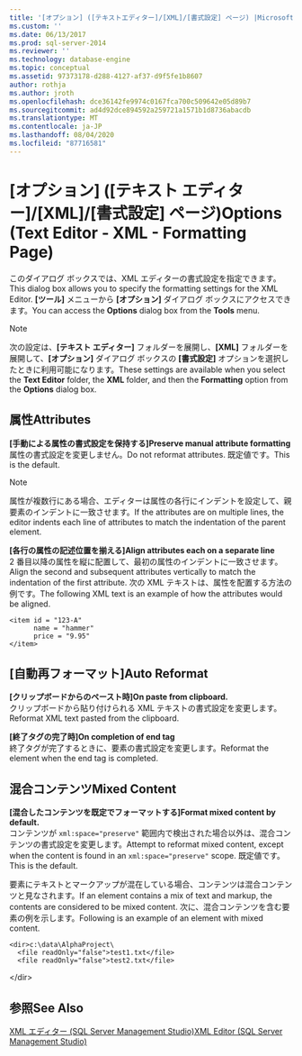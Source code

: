 ```yaml
---
title: '[オプション] ([テキストエディター]/[XML]/[書式設定] ページ) |Microsoft Docs'
ms.custom: ''
ms.date: 06/13/2017
ms.prod: sql-server-2014
ms.reviewer: ''
ms.technology: database-engine
ms.topic: conceptual
ms.assetid: 97373178-d288-4127-af37-d9f5fe1b8607
author: rothja
ms.author: jroth
ms.openlocfilehash: dce36142fe9974c0167fca700c509642e05d89b7
ms.sourcegitcommit: ad4d92dce894592a259721a1571b1d8736abacdb
ms.translationtype: MT
ms.contentlocale: ja-JP
ms.lasthandoff: 08/04/2020
ms.locfileid: "87716581"
---
```

# <a name="options-text-editor---xml---formatting-page"></a><span data-ttu-id="978c8-102">[オプション] ([テキスト エディター]/[XML]/[書式設定] ページ)</span><span class="sxs-lookup"><span data-stu-id="978c8-102">Options (Text Editor - XML - Formatting Page)</span></span>

<span data-ttu-id="978c8-103">このダイアログ ボックスでは、XML エディターの書式設定を指定できます。</span><span class="sxs-lookup"><span data-stu-id="978c8-103">This dialog box allows you to specify the formatting settings for the XML Editor.</span></span> <span data-ttu-id="978c8-104">**[ツール]** メニューから **[オプション]** ダイアログ ボックスにアクセスできます。</span><span class="sxs-lookup"><span data-stu-id="978c8-104">You can access the **Options** dialog box from the **Tools** menu.</span></span>  
  
> [!NOTE]  
> <span data-ttu-id="978c8-105">次の設定は、**[テキスト エディター]** フォルダーを展開し、**[XML]** フォルダーを展開して、**[オプション]** ダイアログ ボックスの **[書式設定]** オプションを選択したときに利用可能になります。</span><span class="sxs-lookup"><span data-stu-id="978c8-105">These settings are available when you select the **Text Editor** folder, the **XML** folder, and then the **Formatting** option from the **Options** dialog box.</span></span>  
  
## <a name="attributes"></a><span data-ttu-id="978c8-106">属性</span><span class="sxs-lookup"><span data-stu-id="978c8-106">Attributes</span></span>  
 <span data-ttu-id="978c8-107">**[手動による属性の書式設定を保持する]**</span><span class="sxs-lookup"><span data-stu-id="978c8-107">**Preserve manual attribute formatting**</span></span>  
 <span data-ttu-id="978c8-108">属性の書式設定を変更しません。</span><span class="sxs-lookup"><span data-stu-id="978c8-108">Do not reformat attributes.</span></span> <span data-ttu-id="978c8-109">既定値です。</span><span class="sxs-lookup"><span data-stu-id="978c8-109">This is the default.</span></span>  
  
> [!NOTE]  
>  <span data-ttu-id="978c8-110">属性が複数行にある場合、エディターは属性の各行にインデントを設定して、親要素のインデントに一致させます。</span><span class="sxs-lookup"><span data-stu-id="978c8-110">If the attributes are on multiple lines, the editor indents each line of attributes to match the indentation of the parent element.</span></span>  
  
 <span data-ttu-id="978c8-111">**[各行の属性の記述位置を揃える]**</span><span class="sxs-lookup"><span data-stu-id="978c8-111">**Align attributes each on a separate line**</span></span>  
 <span data-ttu-id="978c8-112">2 番目以降の属性を縦に配置して、最初の属性のインデントに一致させます。</span><span class="sxs-lookup"><span data-stu-id="978c8-112">Align the second and subsequent attributes vertically to match the indentation of the first attribute.</span></span> <span data-ttu-id="978c8-113">次の XML テキストは、属性を配置する方法の例です。</span><span class="sxs-lookup"><span data-stu-id="978c8-113">The following XML text is an example of how the attributes would be aligned.</span></span>  
  
```  
<item id = "123-A"  
      name = "hammer"  
      price = "9.95"  
</item>  
```  
  
## <a name="auto-reformat"></a><span data-ttu-id="978c8-114">[自動再フォーマット]</span><span class="sxs-lookup"><span data-stu-id="978c8-114">Auto Reformat</span></span>  
 <span data-ttu-id="978c8-115">**[クリップボードからのペースト時]**</span><span class="sxs-lookup"><span data-stu-id="978c8-115">**On paste from clipboard.**</span></span>  
 <span data-ttu-id="978c8-116">クリップボードから貼り付けられる XML テキストの書式設定を変更します。</span><span class="sxs-lookup"><span data-stu-id="978c8-116">Reformat XML text pasted from the clipboard.</span></span>  
  
 <span data-ttu-id="978c8-117">**[終了タグの完了時]**</span><span class="sxs-lookup"><span data-stu-id="978c8-117">**On completion of end tag**</span></span>  
 <span data-ttu-id="978c8-118">終了タグが完了するときに、要素の書式設定を変更します。</span><span class="sxs-lookup"><span data-stu-id="978c8-118">Reformat the element when the end tag is completed.</span></span>  
  
## <a name="mixed-content"></a><span data-ttu-id="978c8-119">混合コンテンツ</span><span class="sxs-lookup"><span data-stu-id="978c8-119">Mixed Content</span></span>  
 <span data-ttu-id="978c8-120">**[混合したコンテンツを既定でフォーマットする]**</span><span class="sxs-lookup"><span data-stu-id="978c8-120">**Format mixed content by default.**</span></span>  
 <span data-ttu-id="978c8-121">コンテンツが `xml:space="preserve"` 範囲内で検出された場合以外は、混合コンテンツの書式設定を変更します。</span><span class="sxs-lookup"><span data-stu-id="978c8-121">Attempt to reformat mixed content, except when the content is found in an `xml:space="preserve"` scope.</span></span> <span data-ttu-id="978c8-122">既定値です。</span><span class="sxs-lookup"><span data-stu-id="978c8-122">This is the default.</span></span>  
  
 <span data-ttu-id="978c8-123">要素にテキストとマークアップが混在している場合、コンテンツは混合コンテンツと見なされます。</span><span class="sxs-lookup"><span data-stu-id="978c8-123">If an element contains a mix of text and markup, the contents are considered to be mixed content.</span></span> <span data-ttu-id="978c8-124">次に、混合コンテンツを含む要素の例を示します。</span><span class="sxs-lookup"><span data-stu-id="978c8-124">Following is an example of an element with mixed content.</span></span>  
  
```  
<dir>c:\data\AlphaProject\  
  <file readOnly="false">test1.txt</file>  
  <file readOnly="false">test2.txt</file>  
```  
  
 \</dir>  
  
## <a name="see-also"></a><span data-ttu-id="978c8-125">参照</span><span class="sxs-lookup"><span data-stu-id="978c8-125">See Also</span></span>  
 [<span data-ttu-id="978c8-126">XML エディター &#40;SQL Server Management Studio&#41;</span><span class="sxs-lookup"><span data-stu-id="978c8-126">XML Editor &#40;SQL Server Management Studio&#41;</span></span>](../ssms/sql-server-management-studio-ssms.md)  
